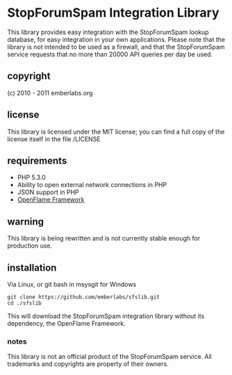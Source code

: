 # StopForumSpam Integration Library

This library provides easy integration with the StopForumSpam lookup database, for easy integration in your own applications.
Please note that the library is not intended to be used as a firewall, and that the StopForumSpam service requests that no more than 20000 API queries per day be used.

## copyright

(c) 2010 - 2011 emberlabs.org

## license

This library is licensed under the MIT license; you can find a full copy of the license itself in the file /LICENSE

## requirements

* PHP 5.3.0
* Ability to open external network connections in PHP
* JSON support in PHP
* [OpenFlame Framework](https://github.com/OpenFlame/OpenFlame-Framework)

## warning

This library is being rewritten and is not currently stable enough for production use.

## installation

Via Linux, or git bash in msysgit for Windows

	git clone https://github.com/emberlabs/sfslib.git
	cd ./sfslib

This will download the StopForumSpam integration library without its dependency, the OpenFlame Framework.

### notes

This library is not an official product of the StopForumSpam service.
All trademarks and copyrights are property of their owners.
